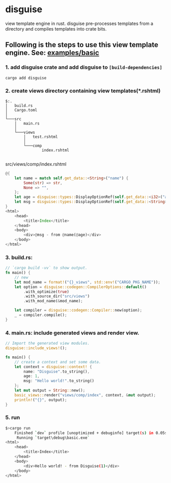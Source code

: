 # disguise

view template engine in rust. disguise pre-processes templates from a directory and compiles templates into crate bits.

## Following is the steps to use this view template engine. See: [examples/basic](./rust/examples/basic/)

### 1. add disguise crate and add disguise to `[build-dependencies]`
```shell
cargo add disguise
```

### 2. create views directory containing view templates(*.rshtml)
```
$:.
│   build.rs
│   Cargo.toml
│
└───src
    │   main.rs
    │
    └───views
        │   test.rshtml
        │
        └───comp
                index.rshtml


```
src/views/comp/index.rshtml
```rust
@{
    let name = match self.get_data::<String>("name") {
        Some(str) => str,
        None => "",
    };
    let age = disguise::types::DisplayOptionRef(self.get_data::<i32>("age"));
    let msg = disguise::types::DisplayOptionRef(self.get_data::<String>("msg"));
}
<html>
    <head>
        <title>Index</title>
    </head>
    <body>
        <div>@msg - from @name(@age)</div>
    </body>
</html>
```

### 3. build.rs:

```rust
// `cargo build -vv` to show output.
fn main() {
    // new
    let mod_name = format!("{}_views", std::env!("CARGO_PKG_NAME"));
    let option = disguise::codegen::CompilerOptions::default()
        .with_optimize(true)
        .with_source_dir("src/views")
        .with_mod_name(&mod_name);

    let compiler = disguise::codegen::Compiler::new(option);
    _ = compiler.compile();
}
```

### 4. main.rs: include generated views and render view.

```rust
// Import the generated view modules.
disguise::include_views!();

fn main() {
    // create a context and set some data.
    let context = disguise::context! {
        name: "Disguise".to_string(),
        age: 1,
        msg: "Hello world!".to_string()
    };
    let mut output = String::new();
    basic_views::render("views/comp/index", context, &mut output);
    println!("{}", output);
}
```

### 5. run

```sh
$>cargo run
    Finished `dev` profile [unoptimized + debuginfo] target(s) in 0.05s
     Running `target\debug\basic.exe`
<html>
    <head>
        <title>Index</title>
    </head>
    <body>
        <div>Hello world! - from Disguise(1)</div>
    </body>
</html>
```

